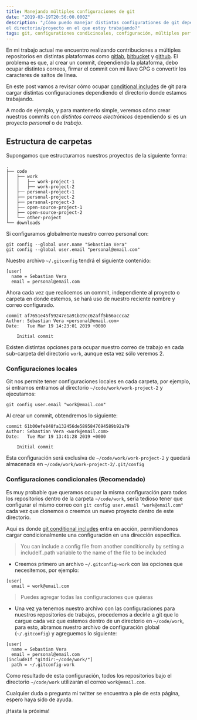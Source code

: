 ```yaml
---
title: Manejando múltiples configuraciones de git
date: "2019-03-19T20:56:00.000Z"
description: "¿Cómo puedo manejar distintas configurationes de git dependiendo
el directorio/proyecto en el que estoy trabajando?"
tags: git, configurationes condicinoales, configuración, múltiples perfiles
---
```


En mi trabajo actual me encuentro realizando contribuciones a múltiples
repositorios en distintas plataformas como [gitlab], [bitbucket] y [github].
El problema es que, al crear un commit, dependiendo la plataforma, debo ocupar
distintos correos, firmar el commit con mi llave GPG o convertir los caracteres
de saltos de linea.

En este post vamos a revisar cómo ocupar [conditional includes] de git para cargar
distintas configuraciones dependiendo el directorio donde estamos trabajando.

A modo de ejemplo, y para mantenerlo simple, veremos cómo crear nuestros commits
con *distintos correos electrónicos* dependiendo si es un proyecto *personal* o de
*trabajo*.

## Estructura de carpetas

Supongamos que estructuramos nuestros proyectos de la siguiente forma:

```
.
├── code
│   ├── work
│   │   ├── work-project-1
│   │   ├── work-project-2
│   ├── personal-project-1
│   ├── personal-project-2
│   ├── personal-project-3
│   ├── open-source-project-1
│   ├── open-source-project-2
│   └── other-project
└── downloads
```

Si configuramos globalmente nuestro correo personal con:

```
git config --global user.name "Sebastian Vera"
git config --global user.email "personal@email.com"
```

Nuestro archivo `~/.gitconfig` tendrá el siguiente contenido:

```
[user]
  name = Sebastian Vera
  email = personal@email.com
```

Ahora cada vez que realicemos un commit, independiente al proyecto o carpeta en
donde estemos, se hará uso de nuestro reciente nombre y correo configurado.

```
commit af7651e45f59247e1a91b19cc62aff5b56accca2
Author: Sebastian Vera <personal@email.com>
Date:   Tue Mar 19 14:23:01 2019 +0000

    Initial commit
```

Existen distintas opciones para ocupar nuestro correo de trabajo en cada
sub-carpeta del directorio `work`, aunque esta vez sólo veremos 2.

### Configuraciones locales

Git nos permite tener configuraciones locales en cada carpeta, por ejemplo, si
entramos entramos al directorio `~/code/work/work-project-2` y ejecutamos:

```
git config user.email "work@email.com"
```

Al crear un commit, obtendremos lo siguiente:

```
commit 61b00efe848fa132456de5895847694589b92a79
Author: Sebastian Vera <work@email.com>
Date:   Tue Mar 19 13:41:28 2019 +0000

    Initial commit
```

Esta configuración será exclusiva de `~/code/work/work-project-2` y quedará
almacenada en `~/code/work/work-project-2/.git/config`

### Configuraciones condicionales (Recomendado)

Es muy probable que queramos ocupar la misma configuración para todos los
repositorios dentro de la carpeta `~/code/work`, sería tedioso tener que
configurar el mismo correo con `git config user.email "work@email.com"` cada vez
que clonemos o creemos un nuevo proyecto dentro de este directorio.

Aquí es donde [git conditional includes] entra en acción, permitiendonos cargar
condicionalmente una configuración en una dirección específica.

> You can include a config file from another conditionally by setting a
> includeIf.<condition>.path variable to the name of the file to be included

- Creemos primero un archivo `~/.gitconfig-work` con las opciones que
  necesitemos, por ejemplo:

```git
[user]
  email = work@email.com
```

> Puedes agregar todas las configuraciones que quieras

- Una vez ya tenemos nuestro archivo con las configuraciones para nuestros
  repositorios de trabajos, procedemos a decirle a git que lo cargue cada vez
  que estemos dentro de un directorio en `~/code/work`, para esto, abramos
  nuestro archivo de configuración global (`~/.gitconfig`) y agreguemos lo
  siguiente:

```git{4,5}
[user]
  name = Sebastian Vera
  email = personal@email.com
[includeIf "gitdir:~/code/work/"]
  path = ~/.gitconfig-work
```

Como resultado de esta configuración, todos los repositorios bajo el directorio
`~/code/work` utilizarán el correo `work@email.com`.

Cualquier duda o pregunta mi twitter se encuentra a pie de esta página, espero
haya sido de ayuda.

¡Hasta la próxima!

[conditional includes]: https://git-scm.com/docs/git-config#_conditional_includes
[git conditional includes]: https://git-scm.com/docs/git-config#_conditional_includes
[bitbucket]: https://bitbucket.org
[github]: https://github.com
[gitlab]: https://gitlab.com
[twitter]: https://twitter.com/sebalvear
